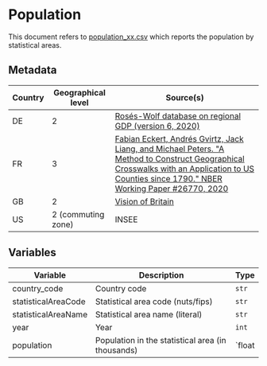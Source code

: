 # Population

This document refers to [population_xx.csv](https://github.com/cverluise/patentcity/tree/master/assets) which reports the population by statistical areas.

## Metadata

Country |Geographical level |Source(s)
---|---|---
DE  |2       | [Rosés-Wolf database on regional GDP (version 6, 2020)](https://www.wiwi.hu-berlin.de/de/professuren/vwl/wg/roses-wolf-database-on-regional-gdp)
FR  |3       | [Fabian Eckert, Andrés Gvirtz, Jack Liang, and Michael Peters. "A Method to Construct Geographical Crosswalks with an Application to US Counties since 1790." NBER Working Paper #26770, 2020](http://fpeckert.me/eglp/)
GB  |2       | [Vision of Britain](https://www.visionofbritain.org.uk/)
US  |2 (commuting zone) | INSEE

## Variables

Variable|Description    | Type
---|---|---
country_code            | Country code | `str`
statisticalAreaCode     | Statistical area code (nuts/fips) | `str`
statisticalAreaName     | Statistical area name (literal)| `str`
year                    | Year | `int`
population              | Population in the statistical area (in thousands)| `float
